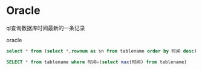 # Oracle 

ql查询数据库时间最新的一条记录

oracle
```sql
select * from (select *,rownum as sn from tablename order by 时间 desc) as t where sn=1

SELECT * from tablename where 时间=(select max(时间) from tablename)
```




